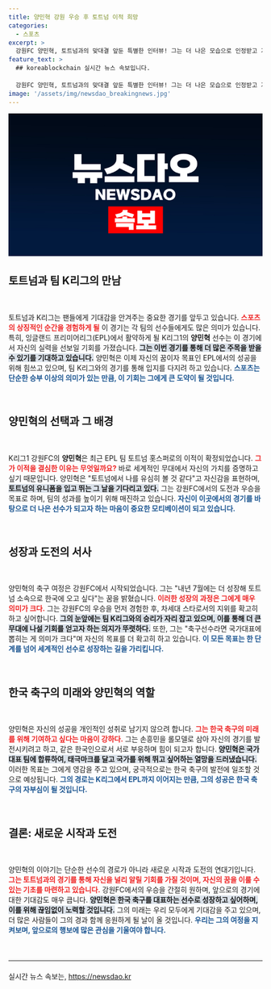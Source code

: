 ```yaml
---
title: 양민혁 강원 우승 후 토트넘 이적 희망
categories:
  - 스포츠
excerpt: >
  강원FC 양민혁, 토트넘과의 맞대결 앞둔 특별한 인터뷰! 그는 더 나은 모습으로 인정받고 기회를 얻고 싶다며 강한 의지를 나타냈다. 손흥민을 롤모델 삼고, K리그 우승의 꿈도 밝혔다. 그의 도전이 기대된다!
feature_text: >
  ## koreablockchain 실시간 뉴스 속보입니다.

  강원FC 양민혁, 토트넘과의 맞대결 앞둔 특별한 인터뷰! 그는 더 나은 모습으로 인정받고 기회를 얻고 싶다며 강한 의지를 나타냈다. 손흥민을 롤모델 삼고, K리그 우승의 꿈도 밝혔다. 그의 도전이 기대된다!
image: '/assets/img/newsdao_breakingnews.jpg'
---
```


<p><img src="/assets/img/newsdao_breakingnews.jpg" alt="koreablockchain 속보" /></p>

<h2 data-ke-size="size26">토트넘과 팀 K리그의 만남</h2>

<p data-ke-size="size16">&nbsp;</p>

<p>토트넘과 K리그는 팬들에게 기대감을 안겨주는 중요한 경기를 앞두고 있습니다. <b><span style="color: #ee2323;">스포츠의 상징적인 순간을 경험하게 될</span></b> 이 경기는 각 팀의 선수들에게도 많은 의미가 있습니다. 특히, 잉글랜드 프리미어리그(EPL)에서 활약하게 될 K리그1의 <b>양민혁</b> 선수는 이 경기에서 자신의 실력을 선보일 기회를 가졌습니다. <b><span style="background-color: #21538527;">그는 이번 경기를 통해 더 많은 주목을 받을 수 있기를 기대하고 있습니다.</span></b> 양민혁은 이제 자신의 꿈이자 목표인 EPL에서의 성공을 위해 힘쓰고 있으며, 팀 K리그와의 경기를 통해 입지를 다지려 하고 있습니다. <b><span style="color: #1a5490;">스포츠는 단순한 승부 이상의 의미가 있는 만큼, 이 기회는 그에게 큰 도약이 될 것입니다.</span></b></p>

<p data-ke-size="size16">&nbsp;</p>

<h2 data-ke-size="size26">양민혁의 선택과 그 배경</h2>

<p data-ke-size="size16">&nbsp;</p>

<p>K리그1 강원FC의 <b>양민혁</b>은 최근 EPL 팀 토트넘 홋스퍼로의 이적이 확정되었습니다. <b><span style="color: #ee2323;">그가 이적을 결심한 이유는 무엇일까요?</span></b> 바로 세계적인 무대에서 자신의 가치를 증명하고 싶기 때문입니다. 양민혁은 "토트넘에서 나를 유심히 볼 것 같다"고 자신감을 표현하며, <b><span style="background-color: #21538527;">토트넘의 유니폼을 입고 뛰는 그 날을 기다리고 있다.</span></b> 그는 강원FC에서의 도전과 우승을 목표로 하며, 팀의 성과를 높이기 위해 매진하고 있습니다. <b><span style="color: #1a5490;">자신이 이곳에서의 경기를 바탕으로 더 나은 선수가 되고자 하는 마음이 중요한 모티베이션이 되고 있습니다.</span></b></p>

<p data-ke-size="size16">&nbsp;</p>

<h2 data-ke-size="size26">성장과 도전의 서사</h2>

<p data-ke-size="size16">&nbsp;</p>

<p>양민혁의 축구 여정은 강원FC에서 시작되었습니다. 그는 "내년 7월에는 더 성장해 토트넘 소속으로 한국에 오고 싶다"는 꿈을 밝혔습니다. <b><span style="color: #ee2323;">이러한 성장의 과정은 그에게 매우 의미가 크다.</span></b> 그는 강원FC의 우승을 먼저 경험한 후, 차세대 스타로서의 지위를 확고히 하고 싶어합니다. <b><span style="background-color: #21538527;">그의 눈앞에는 팀 K리그와의 승리가 자리 잡고 있으며, 이를 통해 더 큰 무대에 나설 기회를 얻고자 하는 의지가 뚜렷하다.</span></b> 또한, 그는 "축구선수라면 국가대표에 뽑히는 게 의미가 크다"며 자신의 목표를 더 확고히 하고 있습니다. <b><span style="color: #1a5490;">이 모든 목표는 한 단계를 넘어 세계적인 선수로 성장하는 길을 가리킵니다.</span></b></p>

<p data-ke-size="size16">&nbsp;</p>

<h2 data-ke-size="size26">한국 축구의 미래와 양민혁의 역할</h2>

<p data-ke-size="size16">&nbsp;</p>

<p>양민혁은 자신의 성공을 개인적인 성취로 남기지 않으려 합니다. <b><span style="color: #ee2323;">그는 한국 축구의 미래를 위해 기여하고 싶다는 마음이 강하다.</span></b> 그는 손흥민을 롤모델로 삼아 자신의 경기를 발전시키려고 하고, 같은 한국인으로서 서로 부응하며 힘이 되고자 합니다. <b><span style="background-color: #21538527;">양민혁은 국가대표 팀에 합류하여, 태극마크를 달고 국가를 위해 뛰고 싶어하는 열망을 드러냈습니다.</span></b> 이러한 목표는 그에게 영감을 주고 있으며, 궁극적으로는 한국 축구의 발전에 일조할 것으로 예상됩니다. <b><span style="color: #1a5490;">그의 경로는 K리그에서 EPL까지 이어지는 만큼, 그의 성공은 한국 축구의 자부심이 될 것입니다.</span></b></p>

<p data-ke-size="size16">&nbsp;</p>

<h2 data-ke-size="size26">결론: 새로운 시작과 도전</h2>

<p data-ke-size="size16">&nbsp;</p>

<p>양민혁의 이야기는 단순한 선수의 경로가 아니라 새로운 시작과 도전의 연대기입니다. <b><span style="color: #ee2323;">그는 토트넘과의 경기를 통해 자신을 널리 알릴 기회를 가질 것이며, 자신의 꿈을 이룰 수 있는 기초를 마련하고 있습니다.</span></b> 강원FC에서의 우승을 간절히 원하며, 앞으로의 경기에 대한 기대감도 매우 큽니다. <b><span style="background-color: #21538527;">양민혁은 한국 축구를 대표하는 선수로 성장하고 싶어하며, 이를 위해 끊임없이 노력할 것입니다.</span></b> 그의 미래는 우리 모두에게 기대감을 주고 있으며, 더 많은 사람들이 그의 경과 함께 응원하게 될 날이 올 것입니다. <b><span style="color: #1a5490;">우리는 그의 여정을 지켜보며, 앞으로의 행보에 많은 관심을 기울여야 합니다.</span></b></p>

<p data-ke-size="size16">&nbsp;</p>

<hr style="margin: 20px 0;"/>
실시간 뉴스 속보는, <a href="https://newsdao.kr" rel="dofollow">https://newsdao.kr</a>


